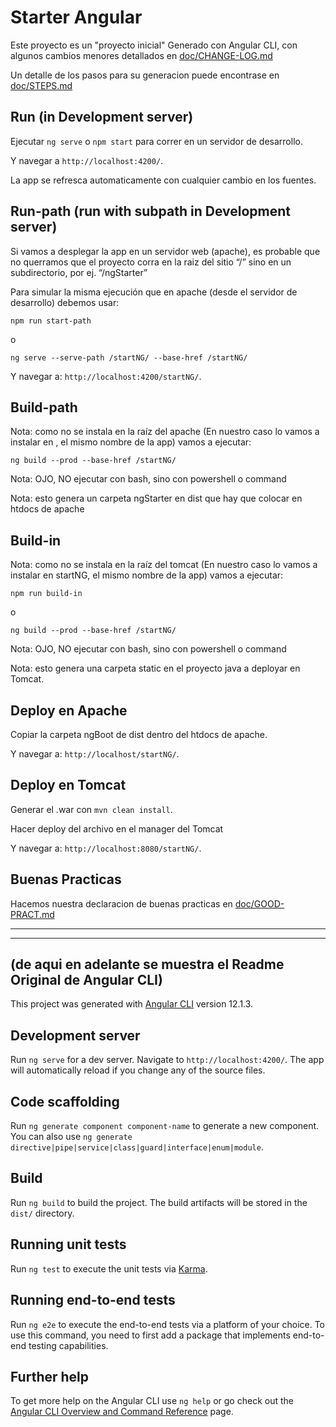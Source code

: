 # Starter Angular
Este proyecto es un "proyecto inicial" Generado con Angular CLI, con algunos cambios menores detallados en [doc/CHANGE-LOG.md](https://github.com/ChristianRoig/ngStarter/blob/starter/doc/CHANGE-LOG.md)

Un detalle de los pasos para su generacion puede encontrase en [doc/STEPS.md](https://github.com/ChristianRoig/ngStarter/blob/starter/doc/STEPS.md)

## Run (in Development server)

Ejecutar `ng serve` o `npm start` para correr en un servidor de desarrollo. 

Y navegar a `http://localhost:4200/`. 

La app se refresca automaticamente con cualquier cambio en los fuentes.

## Run-path (run with subpath in Development server)

Si vamos a desplegar la app en un servidor web (apache), es probable que no querramos que el proyecto corra en la raiz del sitio “/” sino en un subdirectorio, por ej. “/ngStarter”

Para simular la misma ejecución que en apache (desde el servidor de desarrollo) debemos usar:

`npm run start-path` 

o

`ng serve --serve-path /startNG/ --base-href /startNG/` 

Y navegar a: `http://localhost:4200/startNG/`.

## Build-path
Nota: como no se instala en la raíz del apache (En nuestro caso lo vamos a instalar en , el mismo nombre de la app) vamos a ejecutar: 

`ng build --prod --base-href /startNG/` 

Nota: OJO, NO ejecutar con bash, sino con powershell o command

Nota: esto genera un carpeta ngStarter en dist que hay que colocar en htdocs de apache

## Build-in
Nota: como no se instala en la raíz del tomcat (En nuestro caso lo vamos a instalar en startNG, el mismo nombre de la app) vamos a ejecutar: 

`npm run build-in` 

o

`ng build --prod --base-href /startNG/ ` 

Nota: OJO, NO ejecutar con bash, sino con powershell o command

Nota: esto genera una carpeta static en el proyecto java a deployar en Tomcat.

## Deploy en Apache

Copiar la carpeta ngBoot de dist dentro del htdocs de apache.

Y navegar a: `http://localhost/startNG/`.

## Deploy en Tomcat

Generar el .war con `mvn clean install`.

Hacer deploy del archivo en el manager del Tomcat

Y navegar a: `http://localhost:8080/startNG/`.

## Buenas Practicas
Hacemos nuestra declaracion de buenas practicas en [doc/GOOD-PRACT.md](https://github.com/ChristianRoig/ngStarter/blob/starter/doc/GOOD-PRACT.md)

---
---
## (de aqui en adelante se muestra el Readme Original de Angular CLI)

This project was generated with [Angular CLI](https://github.com/angular/angular-cli) version 12.1.3.

## Development server

Run `ng serve` for a dev server. Navigate to `http://localhost:4200/`. The app will automatically reload if you change any of the source files.

## Code scaffolding

Run `ng generate component component-name` to generate a new component. You can also use `ng generate directive|pipe|service|class|guard|interface|enum|module`.

## Build

Run `ng build` to build the project. The build artifacts will be stored in the `dist/` directory.

## Running unit tests

Run `ng test` to execute the unit tests via [Karma](https://karma-runner.github.io).

## Running end-to-end tests

Run `ng e2e` to execute the end-to-end tests via a platform of your choice. To use this command, you need to first add a package that implements end-to-end testing capabilities.

## Further help

To get more help on the Angular CLI use `ng help` or go check out the [Angular CLI Overview and Command Reference](https://angular.io/cli) page.
